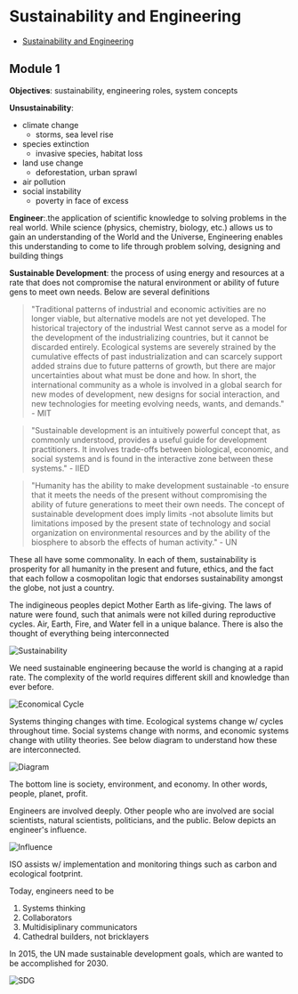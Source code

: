 # Sustainability and Engineering

- [Sustainability and Engineering](#sustainability-and-engineering)

## Module 1

**Objectives**: sustainability, engineering roles, system concepts

**Unsustainability**:

- climate change
	- storms, sea level rise
- species extinction
	- invasive species, habitat loss
- land use change
	- deforestation, urban sprawl
- air pollution
- social instability
	- poverty in face of excess

**Engineer**:.the application of scientific knowledge to solving  problems in the real world. While science (physics, chemistry,  biology, etc.) allows us to gain an understanding of the World and the Universe, Engineering enables this understanding to come to life  through problem solving, designing and building things

**Sustainable Development**: the process of using energy and resources at a rate that does not compromise the natural environment or ability of future gens to meet own needs. Below are several definitions

> "Traditional patterns of industrial and economic activities are no longer viable, but alternative models are not yet developed. The historical trajectory of the industrial West cannot serve as a model for the development of the industrializing countries, but it cannot be discarded entirely. Ecological systems are severely strained by the cumulative effects of past industrialization and can scarcely support added strains due to future patterns of growth, but there are major uncertainties about what must be done and how. In short, the international community as a whole is involved in a global search for new modes of development, new designs for social interaction, and new technologies for meeting evolving needs, wants, and demands." - MIT

> "Sustainable development is an intuitively powerful concept that, as commonly understood, provides a useful guide for development practitioners. It involves trade-offs between biological, economic, and social systems and is found in the interactive zone between these systems." - IIED

> "Humanity has the ability to make development sustainable -to ensure that it meets the needs of the present without compromising the ability of future generations to meet their own needs. The concept of sustainable development does imply limits -not absolute limits but limitations imposed by the present state of technology and social organization on environmental resources and by the ability of the biosphere to absorb the effects of human activity." - UN

These all have some commonality. In each of them, sustainability is prosperity for all humanity in the present and future, ethics, and the fact that each follow a cosmopolitan logic that endorses sustainability amongst the globe, not just a country.

The indigineous peoples depict Mother Earth as life-giving. The laws of nature were found, such that animals were not killed during reproductive cycles. Air, Earth, Fire, and Water fell in a unique balance. There is also the thought of everything being interconnected

![Sustainability](https://i.imgur.com/UrsEXFp.png?1)

We need sustainable engineering because the world is changing at a rapid rate. The complexity of the world requires different skill and knowledge than ever before.

![Economical Cycle](https://i.imgur.com/oj1Ky6x.png?1)

Systems thinging changes with time. Ecological systems change w/ cycles throughout time. Social systems change with norms, and economic systems change with utility theories. See below diagram to understand how these are interconnected.

![Diagram](https://i.imgur.com/TZUvN1F.png?1)

The bottom line is society, environment, and economy. In other words, people, planet, profit.

Engineers are involved deeply. Other people who are involved are social scientists, natural scientists, politicians, and the public. Below depicts an engineer's influence.

![Influence](https://i.imgur.com/LwlmTA1.png?1)

ISO assists w/ implementation and monitoring things such as carbon and ecological footprint.

Today, engineers need to be

1. Systems thinking
2. Collaborators
3. Multidisiplinary communicators
4. Cathedral builders, not bricklayers

In 2015, the UN made sustainable development goals, which are wanted to be accomplished for 2030. 

![SDG](https://i.imgur.com/NH10dOj.png?1)

